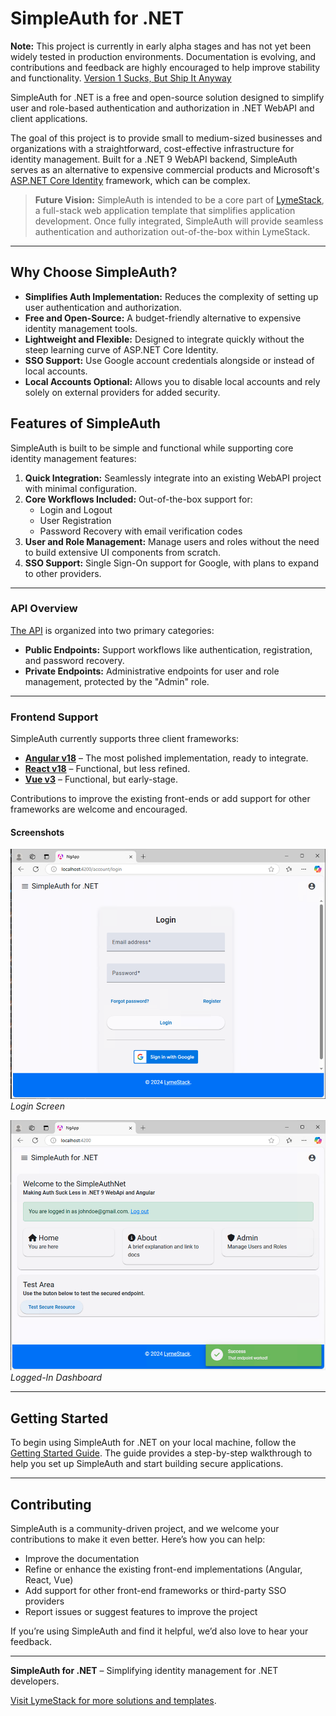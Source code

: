 # SimpleAuth for .NET

**Note:** This project is currently in early alpha stages and has not yet been widely tested in production environments. Documentation is evolving, and contributions and feedback are highly encouraged to help improve stability and functionality. [Version 1 Sucks, But Ship It Anyway](https://blog.codinghorror.com/version-1-sucks-but-ship-it-anyway/)

SimpleAuth for .NET is a free and open-source solution designed to simplify user and role-based authentication and authorization in .NET WebAPI and client applications.

The goal of this project is to provide small to medium-sized businesses and organizations with a straightforward, cost-effective infrastructure for identity management. Built for a .NET 9 WebAPI backend, SimpleAuth serves as an alternative to expensive commercial products and Microsoft's [ASP.NET Core Identity](https://learn.microsoft.com/en-us/aspnet/core/security/authentication/identity) framework, which can be complex.

> **Future Vision:** SimpleAuth is intended to be a core part of [LymeStack](https://www.lymestack.com), a full-stack web application template that simplifies application development. Once fully integrated, SimpleAuth will provide seamless authentication and authorization out-of-the-box within LymeStack.

---

## Why Choose SimpleAuth?

- **Simplifies Auth Implementation:** Reduces the complexity of setting up user authentication and authorization.
- **Free and Open-Source:** A budget-friendly alternative to expensive identity management tools.
- **Lightweight and Flexible:** Designed to integrate quickly without the steep learning curve of ASP.NET Core Identity.
- **SSO Support:** Use Google account credentials alongside or instead of local accounts.
- **Local Accounts Optional:** Allows you to disable local accounts and rely solely on external providers for added security.

## Features of SimpleAuth

SimpleAuth is built to be simple and functional while supporting core identity management features:

1. **Quick Integration:** Seamlessly integrate into an existing WebAPI project with minimal configuration.
2. **Core Workflows Included:** Out-of-the-box support for:
   - Login and Logout
   - User Registration
   - Password Recovery with email verification codes
3. **User and Role Management:** Manage users and roles without the need to build extensive UI components from scratch.
4. **SSO Support:** Single Sign-On support for Google, with plans to expand to other providers.

---

### API Overview

[The API](./documentation/api.md) is organized into two primary categories:

- **Public Endpoints:** Support workflows like authentication, registration, and password recovery.
- **Private Endpoints:** Administrative endpoints for user and role management, protected by the "Admin" role.

---

### Frontend Support

SimpleAuth currently supports three client frameworks:

- [**Angular v18**](./documentation/angular-app.md) – The most polished implementation, ready to integrate.
- [**React v18**](./documentation/react-app.md) – Functional, but less refined.
- [**Vue v3**](./documentation/vue-app.md) – Functional, but early-stage.

Contributions to improve the existing front-ends or add support for other frameworks are welcome and encouraged.

#### Screenshots

![Screenshot 1](./documentation/images/login.png)  
*Login Screen*

![Screenshot 2](./documentation/images/logged-in.png)  
*Logged-In Dashboard*

---

## Getting Started

To begin using SimpleAuth for .NET on your local machine, follow the [Getting Started Guide](./documentation/getting-started.md). The guide provides a step-by-step walkthrough to help you set up SimpleAuth and start building secure applications.

---

## Contributing

SimpleAuth is a community-driven project, and we welcome your contributions to make it even better. Here’s how you can help:

- Improve the documentation
- Refine or enhance the existing front-end implementations (Angular, React, Vue)
- Add support for other front-end frameworks or third-party SSO providers
- Report issues or suggest features to improve the project

If you’re using SimpleAuth and find it helpful, we’d also love to hear your feedback.

---

**SimpleAuth for .NET** – Simplifying identity management for .NET developers.

[Visit LymeStack for more solutions and templates](https://www.lymestack.com).
